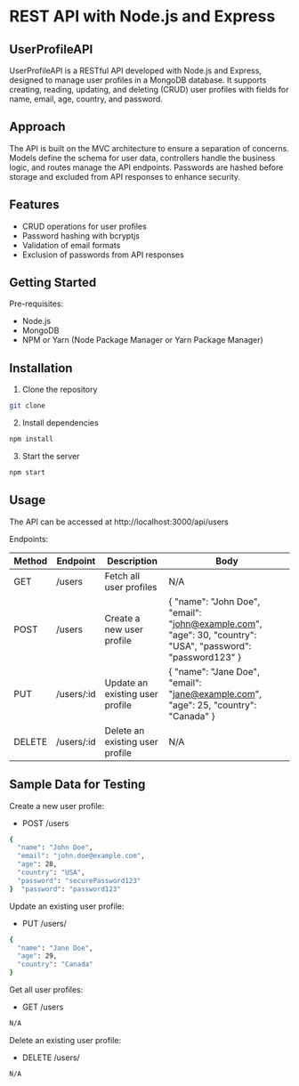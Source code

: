 #  REST API with Node.js and Express

## UserProfileAPI

UserProfileAPI is a RESTful API developed with Node.js and Express, designed to manage user profiles in a MongoDB database. It supports creating, reading, updating, and deleting (CRUD) user profiles with fields for name, email, age, country, and password.

## Approach

The API is built on the MVC architecture to ensure a separation of concerns. Models define the schema for user data, controllers handle the business logic, and routes manage the API endpoints. Passwords are hashed before storage and excluded from API responses to enhance security.

## Features

- CRUD operations for user profiles
- Password hashing with bcryptjs
- Validation of email formats
- Exclusion of passwords from API responses

## Getting Started

Pre-requisites:
- Node.js
- MongoDB
- NPM or Yarn (Node Package Manager or Yarn Package Manager)


## Installation

1. Clone the repository

```bash
git clone 
```

2. Install dependencies

```bash
npm install
```

3. Start the server

```bash
npm start
```

## Usage

The API can be accessed at http://localhost:3000/api/users

Endpoints:

| Method | Endpoint      | Description                   | Body                                                                                                             |
|--------|---------------|-------------------------------|------------------------------------------------------------------------------------------------------------------|
| GET    | /users        | Fetch all user profiles       | N/A                                                                                                              |
| POST   | /users        | Create a new user profile     | { "name": "John Doe", "email": "john@example.com", "age": 30, "country": "USA", "password": "password123" }    |
| PUT    | /users/:id    | Update an existing user profile | { "name": "Jane Doe", "email": "jane@example.com", "age": 25, "country": "Canada" }                             |
| DELETE | /users/:id    | Delete an existing user profile | N/A                                                                                                              |

## Sample Data for Testing

Create a new user profile:

- POST /users

```bash
{
  "name": "John Doe",
  "email": "john.doe@example.com",
  "age": 28,
  "country": "USA",
  "password": "securePassword123"
}  "password": "password123"
```

Update an existing user profile:

- PUT /users/<user-id>

```bash
{
  "name": "Jane Doe",
  "age": 29,
  "country": "Canada"
}
```
Get all user profiles:

- GET /users
```bash
N/A
```

Delete an existing user profile:

- DELETE /users/<user-id>
```bash
N/A
```

